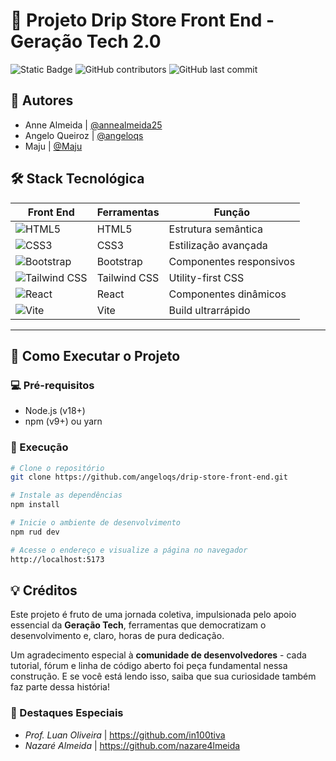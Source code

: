 # 🌟 Projeto Drip Store Front End - Geração Tech 2.0

<div align="left">

![Static Badge](https://img.shields.io/badge/Status-Concluído-darkgreen?style=for-the-badge)
![GitHub contributors](https://img.shields.io/github/contributors/annealmeida25/projeto-digital-store?style=for-the-badge)
![GitHub last commit](https://img.shields.io/github/last-commit/annealmeida25/projeto-digital-store?style=for-the-badge)

</div>

## 👥 Autores
- Anne Almeida | [@annealmeida25](https://www.github.com/annealmeida25)
- Angelo Queiroz | [@angeloqs](https://www.github.com/angeloqs)
- Maju | [@Maju](https://github.com/maju555)


## 🛠️ Stack Tecnológica

| **Front End**           | **Ferramentas**          | **Função**                     |
|-------------------------|--------------------------|--------------------------------|
| ![HTML5](https://img.shields.io/badge/HTML5-E34F26?style=flat&logo=html5&logoColor=white) | HTML5 | Estrutura semântica |
| ![CSS3](https://img.shields.io/badge/CSS3-1572B6?style=flat&logo=css3&logoColor=white) | CSS3 | Estilização avançada |
| ![Bootstrap](https://img.shields.io/badge/Bootstrap-7952B3?style=flat&logo=bootstrap&logoColor=white) | Bootstrap | Componentes responsivos |
| ![Tailwind CSS](https://img.shields.io/badge/Tailwind_CSS-06B6D4?style=flat&logo=tailwind-css&logoColor=white) | Tailwind CSS | Utility-first CSS |
| ![React](https://img.shields.io/badge/React-61DAFB?style=flat&logo=react&logoColor=black) | React | Componentes dinâmicos |
| ![Vite](https://img.shields.io/badge/Vite-B73BFE?style=flat&logo=vite&logoColor=white) | Vite | Build ultrarrápido |

---

## 🚀 Como Executar o Projeto

### 💻 Pré-requisitos
- Node.js (v18+)
- npm (v9+) ou yarn

### 🔧 Execução
```bash
# Clone o repositório
git clone https://github.com/angeloqs/drip-store-front-end.git

# Instale as dependências
npm install

# Inicie o ambiente de desenvolvimento
npm rud dev

# Acesse o endereço e visualize a página no navegador
http://localhost:5173
```

## 💡 Créditos

Este projeto é fruto de uma jornada coletiva, impulsionada pelo apoio essencial da **Geração Tech**, ferramentas que democratizam o desenvolvimento e, claro, horas de pura dedicação.  

Um agradecimento especial à **comunidade de desenvolvedores** - cada tutorial, fórum e linha de código aberto foi peça fundamental nessa construção. E se você está lendo isso, saiba que sua curiosidade também faz parte dessa história!  

### 👏 Destaques Especiais  
- *Prof. Luan Oliveira* |
    https://github.com/in100tiva
- *Nazaré Almeida* |
    https://github.com/nazare4lmeida

